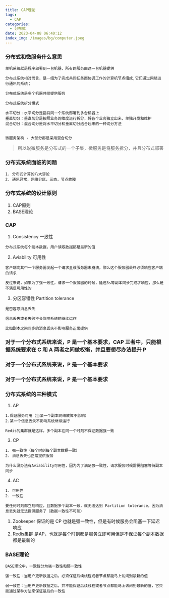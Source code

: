 ```yaml
---
title: CAP理论
tags:
  - CAP
categories:
  - 分布式
date: 2023-04-08 06:40:12
index_img: /images/bg/computer.jpeg
---
```


### 分布式和微服务什么意思
```
单机系统就是程序部署到一台机器，所有的服务由这一台机器提供

分布式系统相对而言，是一组为了完成共同任务而协调工作的计算机节点组成,它们通过网络进行通讯的系统；

分布式系统是多个机器共同提供服务
```
```
分布式系统拆分模式

水平切分：水平切分是指将同一个系统部署到多台机器上
垂直切分：垂直切分是按照业务的维度进行拆分，将各个业务独立出来，单独开发和维护
混合切分：混合切分是将水平切分和垂直切分结合起来的一种切分方法


微服务架构 - 大部分都是采用混合切分
```
> 所以说微服务是分布式的一个子集，微服务是将服务拆分，并且分布式部署

### 分布式系统面临的问题

```
1. 分布式计算的八大谬论
2. 通讯异常，网络分区，三态，节点故障
```


### 分布式系统的设计原则

1. CAP原则
2. BASE理论



### CAP

1. Consistency 一致性
```
分布式系统每个副本数据，用户读取数据都是最新的值
```
2. Aviability 可用性
```
客户端向其中一个服务器发起一个请求且该服务器未崩溃，那么这个服务器最终必须响应客户端的请求

反过来说，如果为了强一致性，请求一个服务器的时候，延迟3s等副本同步完成才响应，那么是不满足可用性的
```
3. 分区容错性 Partition tolerance
```
是否容忍消息丢失

信息丢失或者失败不会影响系统的继续运作

比如副本之间同步的消息丢失不影响服务正常提供
```

### 对于一个分布式系统来说，P 是一个基本要求，CAP 三者中，只能根据系统要求在 C 和 A 两者之间做权衡，并且要想尽办法提升 P
### 对于一个分布式系统来说，P 是一个基本要求
### 对于一个分布式系统来说，P 是一个基本要求

### 分布式系统的三种模式

1. AP
```
1.保证服务可用（当某一个副本网络故障不影响）
2.某一个信息丢失不影响系统继续运行

Redis的集群就是这样，多个副本在同一个时刻不保证数据强一致
```

3. CP
```
1. 强一致性（每个时刻每个副本数据一致）
2. 消息丢失也正常提供服务

为什么没办法有Aviability可用性，因为为了满足强一致性，请求服务时候需要阻塞等待副本同步
```

4. AC 
```
1. 可用性
2. 一致性

要任何时刻都立刻响应，且数据多个副本一致，就无法达到 Partition tolerance，因为消息丢失就无法提供服务了（数据一致性不可能）
```

1. Zookeeper 保证的是 CP 也就是强一致性，但是有时候服务会阻塞一下延迟响应
2. Redis集群 是AP，也就是每个时刻都是服务立即可用但是不保证每个副本数据都是最新的


### BASE理论

```
BASE理论中，一致性分为强一致性和弱一致性

强一致性：当用户更新数据之后，必须保证后续线程或者节点都能马上访问到最新的值

弱一致性：当用户更新数据之后，并不能保证后续线程或者节点都能马上访问到最新的值，它只能通过某种方法来保证最后的一致性
```